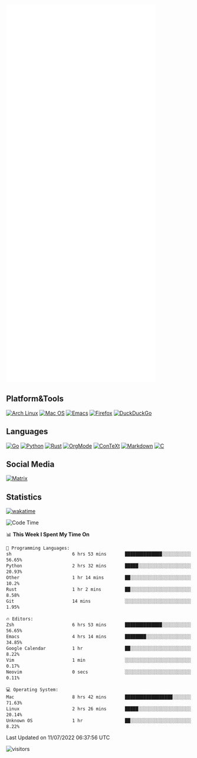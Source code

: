 ![Metrics](https://github.com/SteamedFish/SteamedFish/blob/master/github-metrics.svg)

## Platform&Tools

[![Arch Linux](https://img.shields.io/badge/ArchLinux-1793D1?logo=arch-linux&logoColor=fff&style=flat-square)](https://archlinux.org/)
[![Mac OS](https://img.shields.io/badge/MacOS-000000?style=flat-square&logo=macos&logoColor=F0F0F0)](https://www.apple.com/macos/)
[![Emacs](https://img.shields.io/badge/Emacs-%237F5AB6.svg?&style=flat-square&logo=gnu-emacs&logoColor=white)](https://www.gnu.org/software/emacs/)
[![Firefox](https://img.shields.io/badge/Firefox-FF7139?style=flat-square&logo=Firefox-Browser&logoColor=white)](https://firefox.com/)
[![DuckDuckGo](https://img.shields.io/badge/DuckDuckGo-DE5833?style=flat-square&logo=DuckDuckGo&logoColor=white)](https://duckduckgo.com/)

## Languages

[![Go](https://img.shields.io/badge/Golang-%2300ADD8.svg?style=flat-square&logo=go&logoColor=white)](https://golang.org/)
[![Python](https://img.shields.io/badge/Python-3670A0?style=flat-square&logo=python&logoColor=ffdd54)](https://www.python.org/)
[![Rust](https://img.shields.io/badge/Rust-%23000000.svg?style=flat-square&logo=rust&logoColor=white)](https://www.rust-lang.org/)
[![OrgMode](https://img.shields.io/badge/OrgMode-%23000000.svg?style=flat-square&logo=org&logoColor=white)](https://orgmode.org/)
[![ConTeXt](https://img.shields.io/badge/ConTeXt-%23008080.svg?style=flat-square&logo=latex&logoColor=white)](https://contextgarden.net/)
[![Markdown](https://img.shields.io/badge/MarkDown-%23000000.svg?style=flat-square&logo=markdown&logoColor=white)](https://daringfireball.net/projects/markdown/)
[![C](https://img.shields.io/badge/C-%2300599C.svg?style=flat-square&logo=c&logoColor=white)](https://www.iso.org/standard/74528.html)

## Social Media

[![Matrix](https://img.shields.io/badge/SteamedFish-2CA5E0?style=social&logo=matrix&logoColor=black)](https://matrix.to/#/@i:steamedfish.org)

## Statistics
[![wakatime](https://wakatime.com/badge/user/168280d6-fcf2-4b4f-ad3a-dc4612f35b38.svg)](https://wakatime.com/@168280d6-fcf2-4b4f-ad3a-dc4612f35b38)

<!--START_SECTION:waka-->
![Code Time](http://img.shields.io/badge/Code%20Time-1%2C914%20hrs%2024%20mins-blue)

📊 **This Week I Spent My Time On** 

```text
💬 Programming Languages: 
sh                       6 hrs 53 mins       ██████████████░░░░░░░░░░░   56.65% 
Python                   2 hrs 32 mins       █████░░░░░░░░░░░░░░░░░░░░   20.93% 
Other                    1 hr 14 mins        ██░░░░░░░░░░░░░░░░░░░░░░░   10.2% 
Rust                     1 hr 2 mins         ██░░░░░░░░░░░░░░░░░░░░░░░   8.58% 
Git                      14 mins             ░░░░░░░░░░░░░░░░░░░░░░░░░   1.95%

🔥 Editors: 
Zsh                      6 hrs 53 mins       ██████████████░░░░░░░░░░░   56.65% 
Emacs                    4 hrs 14 mins       ████████░░░░░░░░░░░░░░░░░   34.85% 
Google Calendar          1 hr                ██░░░░░░░░░░░░░░░░░░░░░░░   8.22% 
Vim                      1 min               ░░░░░░░░░░░░░░░░░░░░░░░░░   0.17% 
Neovim                   0 secs              ░░░░░░░░░░░░░░░░░░░░░░░░░   0.11%

💻 Operating System: 
Mac                      8 hrs 42 mins       ██████████████████░░░░░░░   71.63% 
Linux                    2 hrs 26 mins       █████░░░░░░░░░░░░░░░░░░░░   20.14% 
Unknown OS               1 hr                ██░░░░░░░░░░░░░░░░░░░░░░░   8.22%

```


 Last Updated on 11/07/2022 06:37:56 UTC
<!--END_SECTION:waka-->

![visitors](https://visitor-badge.laobi.icu/badge?page_id=SteamedFish.SteamedFish)
